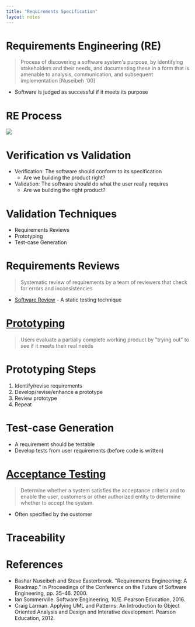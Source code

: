 ```yaml
---
title: "Requirements Specification"
layout: notes
---
```


[re-process]: /images/requirements/requirements-engineering-process.png
[Software Review]: https://www.cs.bgsu.edu/mdecke/classes/software_testing/notes/code_review.html#/
[Prototyping]: https://en.wikipedia.org/wiki/Software_prototyping
[Acceptance Testing]: https://en.wikipedia.org/wiki/Acceptance_testing

# Requirements Engineering (RE)
> Process of discovering a software system's purpose, by identifying stakeholders and their needs, and documenting these in a form that is amenable to analysis, communication, and subsequent implementation [Nuseibeh '00]
* Software is judged as successful if it meets its purpose

# RE Process
![][re-process]

# Verification vs Validation
* Verification: The software should conform to its specification
	* Are we building the product right?
* Validation: The software should do what the user really requires
	* Are we building the right product?

# Validation Techniques
* Requirements Reviews
* Prototyping
* Test-case Generation

# Requirements Reviews
> Systematic review of requirements by a team of reviewers that check for errors and inconsistencies

* [Software Review] - A static testing technique

# [Prototyping]
> Users evaluate a partially complete working product by "trying out" to see if it meets their real needs

# Prototyping Steps
1. Identify/revise requirements
2. Develop/revise/enhance a prototype
3. Review prototype
4. Repeat

# Test-case Generation
* A requirement should be testable
* Develop tests from user requirements (before code is written)


# [Acceptance Testing]
> Determine whether a system satisfies the acceptance criteria and to enable the user, customers or other authorized entity to determine whether to accept the system.

* Often specified by the customer


# Traceability

# References
* Bashar Nuseibeh and Steve Easterbrook. "Requirements Engineering: A Roadmap." in Proceedings of the Conference on the Future of Software Engineering, pp. 35-46. 2000.
* Ian Sommerville. Software Engineering, 10/E. Pearson Education, 2016.
* Craig Larman. Applying UML and Patterns: An Introduction to Object Oriented Analysis and Design and Interative development. Pearson Education, 2012.
